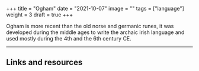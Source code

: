 +++
title = "Ogham"
date = "2021-10-07"
image = ""
tags = ["language"]
weight = 3
draft = true
+++

Ogham is more recent than the old norse and germanic runes, it was developed during the middle ages to write the archaic irish language and used mostly during the 4th and the 6th century CE.

---

## Links and resources
